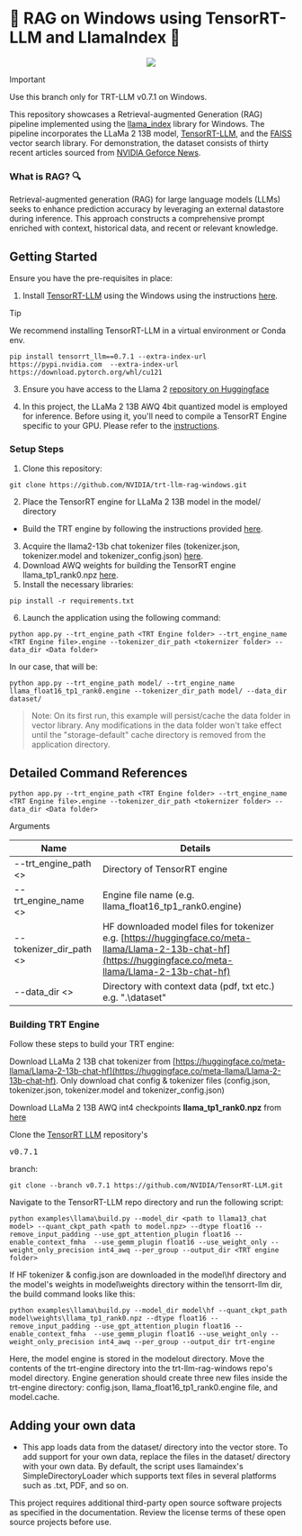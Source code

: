 # 🚀 RAG on Windows using TensorRT-LLM and LlamaIndex 🦙



<p align="center">
<img src="https://github.com/NVIDIA/trt-llm-rag-windows/blob/release/1.0/media/rag-demo.gif?raw=true"  align="center">
</p>

> [!IMPORTANT]  
> Use this branch only for TRT-LLM v0.7.1 on Windows. 

This repository showcases a Retrieval-augmented Generation (RAG) pipeline implemented using the [llama_index](https://github.com/run-llama/llama_index) library for Windows. The pipeline incorporates the LLaMa 2 13B model, [TensorRT-LLM](https://github.com/NVIDIA/TensorRT-LLM/), and the [FAISS](https://github.com/facebookresearch/faiss) vector search library. For demonstration, the dataset consists of thirty recent articles sourced from [NVIDIA Geforce News](https://www.nvidia.com/en-us/geforce/news/).



### What is RAG? 🔍
Retrieval-augmented generation (RAG) for large language models (LLMs) seeks to enhance prediction accuracy by leveraging an external datastore during inference. This approach constructs a comprehensive prompt enriched with context, historical data, and recent or relevant knowledge.

## Getting Started

Ensure you have the pre-requisites in place:

1. Install [TensorRT-LLM](https://github.com/NVIDIA/TensorRT-LLM/) using the Windows using the instructions [here](https://github.com/NVIDIA/TensorRT-LLM/blob/v0.7.1/windows/README.md#quick-start).

> [!TIP]
> We recommend installing TensorRT-LLM in a virtual environment or Conda env. 

```
pip install tensorrt_llm==0.7.1 --extra-index-url https://pypi.nvidia.com  --extra-index-url https://download.pytorch.org/whl/cu121
```

3. Ensure you have access to the Llama 2 [repository on Huggingface](https://huggingface.co/meta-llama/Llama-2-13b-chat-hf)

4. In this project, the LLaMa 2 13B AWQ 4bit quantized model is employed for inference. Before using it, you'll need to compile a TensorRT Engine specific to your GPU. Please refer to the [instructions](#building-trt-engine).


<h3 id="setup"> Setup Steps </h3>

1. Clone this repository: 
```
git clone https://github.com/NVIDIA/trt-llm-rag-windows.git
```
2. Place the TensorRT engine for LLaMa 2 13B model in the model/ directory
- Build the TRT engine by following the instructions provided [here](#building-trt-engine).
3. Acquire the llama2-13b chat tokenizer files (tokenizer.json, tokenizer.model and tokenizer_config.json) [here](https://huggingface.co/meta-llama/Llama-2-13b-chat-hf/tree/main).
4. Download AWQ weights for building the TensorRT engine llama_tp1_rank0.npz [here](https://catalog.ngc.nvidia.com/orgs/nvidia/models/llama2-13b/files?version=1.3). 
5. Install the necessary libraries: 
```
pip install -r requirements.txt
```
6. Launch the application using the following command:


```
python app.py --trt_engine_path <TRT Engine folder> --trt_engine_name <TRT Engine file>.engine --tokenizer_dir_path <tokernizer folder> --data_dir <Data folder>

```
In our case, that will be:

```
python app.py --trt_engine_path model/ --trt_engine_name llama_float16_tp1_rank0.engine --tokenizer_dir_path model/ --data_dir dataset/
```


>Note:
>On its first run, this example will persist/cache the data folder in vector library. Any modifications in the data folder won't take effect until the "storage-default" cache directory is removed from the application directory.


## Detailed Command References 

```
python app.py --trt_engine_path <TRT Engine folder> --trt_engine_name <TRT Engine file>.engine --tokenizer_dir_path <tokernizer folder> --data_dir <Data folder>

```

Arguments

| Name | Details |
| ------ | ------ |
| --trt_engine_path <> | Directory of TensorRT engine |
| --trt_engine_name <> | Engine file name (e.g. llama_float16_tp1_rank0.engine)       |
| --tokenizer_dir_path <> | HF downloaded model files for tokenizer e.g. [https://huggingface.co/meta-llama/Llama-2-13b-chat-hf](https://huggingface.co/meta-llama/Llama-2-13b-chat-hf) |
| --data_dir <> | Directory with context data (pdf, txt etc.) e.g. ".\dataset" |


<h3 id="building-trt-engine">Building TRT Engine</h3>

Follow these steps to build your TRT engine:

Download LLaMa 2 13B chat tokenizer from [https://huggingface.co/meta-llama/Llama-2-13b-chat-hf](https://huggingface.co/meta-llama/Llama-2-13b-chat-hf). Only download chat config & tokenizer files (config.json, tokenizer.json, tokenizer.model and tokenizer_config.json)

Download LLaMa 2 13B AWQ int4 checkpoints **llama_tp1_rank0.npz** from [here](https://catalog.ngc.nvidia.com/orgs/nvidia/models/llama2-13b/files?version=1.3)

Clone the [TensorRT LLM](https://github.com/NVIDIA/TensorRT-LLM/) repository's <pre>v0.7.1</pre> branch:
```
git clone --branch v0.7.1 https://github.com/NVIDIA/TensorRT-LLM.git
```

Navigate to the TensorRT-LLM repo directory and run the following script:
```
python examples\llama\build.py --model_dir <path to llama13_chat model> --quant_ckpt_path <path to model.npz> --dtype float16 --remove_input_padding --use_gpt_attention_plugin float16 --enable_context_fmha  --use_gemm_plugin float16 --use_weight_only --weight_only_precision int4_awq --per_group --output_dir <TRT engine folder>

```

If HF tokenizer & config.json are downloaded in the model\hf directory and the model's weights in model\weights directory within the tensorrt-llm dir, the build command looks like this:

```
python examples\llama\build.py --model_dir model\hf --quant_ckpt_path model\weights\llama_tp1_rank0.npz --dtype float16 --remove_input_padding --use_gpt_attention_plugin float16 --enable_context_fmha  --use_gemm_plugin float16 --use_weight_only --weight_only_precision int4_awq --per_group --output_dir trt-engine
```

Here, the model engine is stored in the modelout directory. Move the contents of the trt-engine directory into the trt-llm-rag-windows repo's model directory. Engine generation should create three new files inside the trt-engine directory: config.json, llama_float16_tp1_rank0.engine file, and model.cache. 

## Adding your own data
- This app loads data from the dataset/ directory into the vector store. To add support for your own data, replace the files in the dataset/ directory with your own data. By default, the script uses llamaindex's SimpleDirectoryLoader which supports text files in several platforms such as .txt, PDF, and so on.


This project requires additional third-party open source software projects as specified in the documentation. Review the license terms of these open source projects before use.
